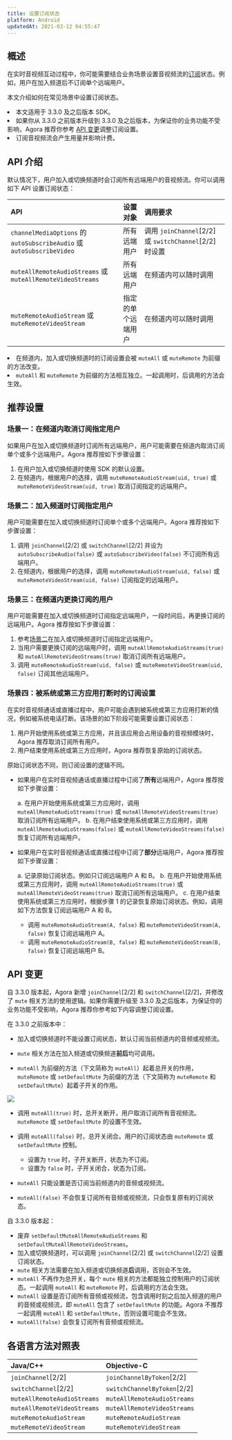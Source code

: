 ```yaml
---
title: 设置订阅状态
platform: Android
updatedAt: 2021-03-12 04:55:47
---
```

## 概述

在实时音视频互动过程中，你可能需要结合业务场景设置音视频流的[订阅](https://docs.agora.io/cn/Agora%20Platform/subscribe)状态。例如，用户在加入频道后不订阅单个远端用户。

本文介绍如何在常见场景中设置订阅状态。

<div class="alert note"><li>本文适用于 3.3.0 及之后版本 SDK。</li><li>如果你从 3.3.0 之前版本升级到 3.3.0 及之后版本，为保证你的业务功能不受影响，Agora 推荐你参考 <a href="#api_changes">API 变更</a >调整订阅设置。</li><li>订阅音视频流会产生用量并影响计费。</li></div>

## API 介绍

默认情况下，用户加入或切换频道时会订阅所有远端用户的音视频流。你可以调用如下 API 设置订阅状态：

| API                                                          | 设置对象           | 调用要求                                               |
| :----------------------------------------------------------- | :----------------- | :----------------------------------------------------- |
| `channelMediaOptions` 的 `autoSubscribeAudio` 或 `autoSubscribeVideo` | 所有远端用户       | 调用 `joinChannel`[2/2] 或 `switchChannel`[2/2] 时设置 |
| `muteAllRemoteAudioStreams` 或 `muteAllRemoteVideoStreams`   | 所有远端用户       | 在频道内可以随时调用                                   |
| `muteRemoteAudioStream` 或 `muteRemoteVideoStream`           | 指定的单个远端用户 | 在频道内可以随时调用                                   |

<div class="alert note"><li>在频道内，加入或切换频道时的订阅设置会被 <code>muteAll</code> 或 <code>muteRemote</code> 为前缀的方法改变。</li><li><code>muteAll</code> 和 <code>muteRemote</code> 为前缀的方法相互独立。一起调用时，后调用的方法会生效。</li></div>

## 推荐设置

### 场景一：在频道内取消订阅指定用户

如果用户在加入或切换频道时订阅所有远端用户，用户可能需要在频道内取消订阅单个或多个远端用户。Agora 推荐按如下步骤设置：

1. 在用户加入或切换频道时使用 SDK 的默认设置。
2. 在频道内，根据用户的选择，调用 `muteRemoteAudioStream(uid, true)` 或 `muteRemoteVideoStream(uid, true)` 取消订阅指定的远端用户。

### <a name="scenario2"></a>场景二：加入频道时订阅指定用户

用户可能需要在加入或切换频道时订阅单个或多个远端用户。Agora 推荐按如下步骤设置：

1. 调用 `joinChannel`[2/2] 或 `switchChannel`[2/2] 并设为 `autoSubscribeAudio(false)` 或 `autoSubscribeVideo(false)` 不订阅所有远端用户。
2. 在频道内，根据用户的选择，调用 `muteRemoteAudioStream(uid, false)` 或 `muteRemoteVideoStream(uid, false)` 订阅指定的远端用户。

### 场景三：在频道内更换订阅的用户

用户可能需要在加入或切换频道时订阅指定远端用户，一段时间后，再更换订阅的远端用户。Agora 推荐按如下步骤设置：

1. 参考[场景二](#scenario2)在加入或切换频道时订阅指定远端用户。
2. 当用户需要更换订阅的远端用户时，调用 `muteAllRemoteAudioStreams(true)` 和 `muteAllRemoteVideoStreams(true)` 取消订阅所有远端用户。
3. 调用 `muteRemoteAudioStream(uid, false)` 或 `muteRemoteVideoStream(uid, false)` 订阅其他远端用户。

### 场景四：被系统或第三方应用打断时的订阅设置

在实时音视频通话或直播过程中，用户可能会遇到被系统或第三方应用打断的情况，例如被系统电话打断。该场景的如下阶段可能需要设置订阅状态：

1. 用户开始使用系统或第三方应用，并且该应用会占用设备的音视频模块时，Agora 推荐取消订阅所有用户。
2. 用户结束使用系统或第三方应用时，Agora 推荐恢复原始的订阅状态。

原始订阅状态不同，则订阅设置的逻辑不同。

- 如果用户在实时音视频通话或直播过程中订阅了**所有**远端用户，Agora 推荐按如下步骤设置：

  a. 在用户开始使用系统或第三方应用时，调用 `muteAllRemoteAudioStreams(true)` 或 `muteAllRemoteVideoStreams(true)` 取消订阅所有远端用户。
  b. 在用户结束使用系统或第三方应用时，调用 `muteAllRemoteAudioStreams(false)` 或 `muteAllRemoteVideoStreams(false)` 恢复订阅所有远端用户。

- 如果用户在实时音视频通话或直播过程中订阅了**部分**远端用户，Agora 推荐按如下步骤设置：

  a. 记录原始订阅状态。例如只订阅远端用户 A 和 B。
  b. 在用户开始使用系统或第三方应用时，调用 `muteAllRemoteAudioStreams(true)` 或 `muteAllRemoteVideoStreams(true)` 取消订阅所有远端用户。
  c. 在用户结束使用系统或第三方应用时，根据步骤 1 的记录恢复原始订阅状态。例如，调用如下方法恢复订阅远端用户 A 和 B。
     - 调用 `muteRemoteAudioStream(A, false)` 和 `muteRemoteVideoStream(A, false)` 恢复订阅远端用户 A。
     - 调用 `muteRemoteAudioStream(B, false)` 和 `muteRemoteVideoStream(B, false)` 恢复订阅远端用户 B。

## <a name="api_changes"></a>API 变更

自 3.3.0 版本起，Agora 新增 `joinChannel`[2/2] 和 `switchChannel`[2/2]，并修改了 `mute` 相关方法的使用逻辑。如果你需要升级至 3.3.0 及之后版本，为保证你的业务功能不受影响，Agora 推荐你参考如下内容调整订阅设置。

在 3.3.0 之前版本中：

- 加入或切换频道时不能设置订阅状态，默认订阅当前频道内的音频或视频流。

- `mute` 相关方法在加入频道或切换频道**前后**均可调用。

- `muteAll` 为前缀的方法（下文简称为 `muteAll`）起着总开关的作用，`muteRemote` 或 `setDefaultMute` 为前缀的方法（下文简称为 `muteRemote` 和 `setDefaultMute`）起着子开关的作用。

 ![](https://web-cdn.agora.io/docs-files/1611154569739)

  - 调用 `muteAll(true)` 时，总开关断开，用户取消订阅所有音视频流。`muteRemote` 或 `setDefaultMute` 的设置不生效。

  - 调用 `muteAll(false)` 时，总开关闭合。用户的订阅状态由 `muteRemote` 或 `setDefaultMute` 控制。

    - 设置为 `true` 时，子开关断开，状态为不订阅。
    - 设置为 `false` 时，子开关闭合，状态为订阅。

- `muteAll` 只能设置是否订阅当前频道内的音频或视频流。

- `muteAll(false)` 不会恢复订阅所有音频或视频流，只会恢复原有的订阅状态。

自 3.3.0 版本起：

- 废弃 `setDefaultMuteAllRemoteAudioStreams` 和 `setDefaultMuteAllRemoteVideoStreams`。
- 加入或切换频道时，可以调用 `joinChannel`[2/2] 或 `switchChannel`[2/2] 设置订阅状态。
- `mute` 相关方法需要在加入频道或切换频道**后**调用，否则会不生效。
- `muteAll` 不再作为总开关，每个 `mute` 相关的方法都能独立控制用户的订阅状态。一起调用 `muteAll` 和 `muteRemote` 时，后调用的方法会生效。
- `muteAll` 设置是否订阅所有音频或视频流，包含调用时刻之后加入频道的用户的音频或视频流，即 `muteAll` 包含了 `setDefaultMute` 的功能。Agora 不推荐一起调用 `muteAll` 和 `setDefaultMute`，否则设置可能会不生效。
- `muteAll(false)` 会恢复订阅所有音频或视频流。

## 各语言方法对照表

| Java/C++                    | Objective-C                 |
| :-------------------------- | :-------------------------- |
| `joinChannel`[2/2]          | `joinChannelByToken`[2/2]   |
| `switchChannel`[2/2]        | `switchChannelByToken`[2/2] |
| `muteAllRemoteAudioStreams` | `muteAllRemoteAudioStreams` |
| `muteAllRemoteVideoStreams` | `muteAllRemoteVideoStreams` |
| `muteRemoteAudioStream`     | `muteRemoteAudioStream`     |
| `muteRemoteVideoStream`     | `muteRemoteVideoStream`     |